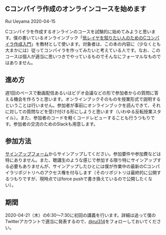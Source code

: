 ## Cコンパイラ作成のオンラインコースを始めます

Rui Ueyama 2020-04-15

Cコンパイラを作成するオンラインのコースを試験的に始めてみようと思います。僕の書いているオンラインブック「[低レイヤを知りたい人のためのCコンパイラ作成入門](https://www.sigbus.info/compilerbook)」を教材として使います。対象者は、この本の内容に（少なくとも大まかには）従ってコンパイラを作ってみたいと考えている人です。なお、このコースは個人が適当に思いつきでやっているものでそんなにフォーマルなものではありません。

## 進め方

週1回のペースで動画配信あるいはビデオ会議などの形で参加者からの質問に答える機会を作ろうと思います。オンラインブックそのものを授業形式で説明するということは行いません。参加者が事前にオンラインブックを読んできて、それに対しての質問などを受け付ける形にしようと思います（いわゆる反転授業スタイル）。また、参加者のコードを軽くコードレビューすることも行うつもりです。参加者の交流のためのSlackも用意します。

## 参加方法

[サインアップフォーム](https://docs.google.com/forms/d/e/1FAIpQLSf3_26eZNJXNOvRgn4bMg9_onZeRsVzurzWo-mrf5dRdMbuHg/viewform?usp=sf_link)からサインアップしてください。参加要件や参加費などは特にありません。また、聴講生のような感じで参加する限り特にサインアップする必要もありませんが、サインアップしたひとには僕が作業中の最新のCコンパイラリポジトリへのアクセス権を付与します（そのリポジトリは最終的に公開するつもりですが、現時点ではforce pushで書き換えているので公開したくない）。

## 期間

2020-04-21（木）の6:30〜7:30に初回の講義を行います。詳細は追って僕のTwitterアカウントで適当に発表するので、[@rui314](https://twitter.com/rui314)をフォローしておいてください。
